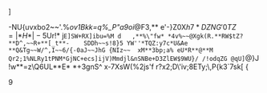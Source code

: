 
]

-NU{uvxbo2~~'.%*ov1Bkk=q%_P\"a9oi*@F3,**	e'-}Z0X$h7	*DZNG'0TZ=|*H*|-5%fa]OTtfh$Ur!*
j`E]SW+RX]ibu=%M
d	,**%\"fw* *4v%~~@Xgk(R.**RW$tZ?**D^,~~R+**[_t**-	SDDh~~s!8}5	YW''*TQZ:y7c*U&Ae **Q&Tg~~W/^,I~~6/{-0aJ~~JhG
{NIz~~	xM**3bp;a%
eU*R**@**M Qr2;1%NLRy1tPNM*GjNC+ecs]ijV)Mmdjl&nSNBe+D3ZlEW$9WU}/
/!odqZG
@qU]`@}J
!w**=z\\Q6UL**E* *+3gnS^
x-7XsW(%2js'f
r?x2;D\\'iv;8ETy;\\,P{k3`7sk[
{

9